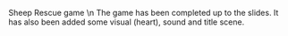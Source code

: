 Sheep Rescue game \n
The game has been completed up to the slides. It has also been added some visual (heart), sound and title scene.
